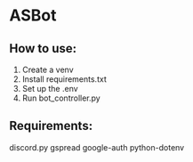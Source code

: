 # ASBot
## How to use:
1. Create a venv
2. Install requirements.txt
3. Set up the .env
4. Run bot_controller.py

## Requirements:
discord.py
gspread
google-auth
python-dotenv 

